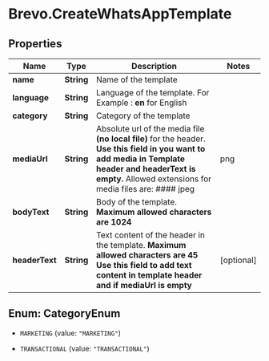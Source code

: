 # Brevo.CreateWhatsAppTemplate

## Properties
Name | Type | Description | Notes
------------ | ------------- | ------------- | -------------
**name** | **String** | Name of the template | 
**language** | **String** | Language of the template. For Example :  **en** for English  | 
**category** | **String** | Category of the template | 
**mediaUrl** | **String** | Absolute url of the media file **(no local file)** for the header. **Use this field in you want to add media in Template header and headerText is empty.** Allowed extensions for media files are: #### jpeg | png | mp4 | pdf  | [optional] 
**bodyText** | **String** | Body of the template. **Maximum allowed characters are 1024** | 
**headerText** | **String** | Text content of the header in the template.  **Maximum allowed characters are 45** **Use this field to add text content in template header and if mediaUrl is empty**  | [optional] 


<a name="CategoryEnum"></a>
## Enum: CategoryEnum


* `MARKETING` (value: `"MARKETING"`)

* `TRANSACTIONAL` (value: `"TRANSACTIONAL"`)




